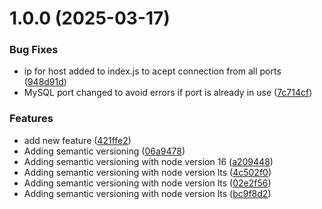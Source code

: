 # 1.0.0 (2025-03-17)


### Bug Fixes

* ip for host added to index.js to acept connection from all ports ([948d91d](https://github.com/likhithabz55/CS686_Midterm_Source/commit/948d91d4b7eb9200991aeb077219768d78a975a3))
* MySQL port changed to avoid errors if port is already in use ([7c714cf](https://github.com/likhithabz55/CS686_Midterm_Source/commit/7c714cfe222d0e80906e27ab1980126e4321917a))


### Features

* add new feature ([421ffe2](https://github.com/likhithabz55/CS686_Midterm_Source/commit/421ffe2cb6c236b2639ee4d55554fb1a22c33c20))
* Adding semantic versioning ([06a9478](https://github.com/likhithabz55/CS686_Midterm_Source/commit/06a94781aaee7dbd2698f027c729b96d0f93dc2e))
* Adding semantic versioning with node version 16 ([a209448](https://github.com/likhithabz55/CS686_Midterm_Source/commit/a2094480cfe932bc09ae4a878d1dfbc5856d82f8))
* Adding semantic versioning with node version lts ([4c502f0](https://github.com/likhithabz55/CS686_Midterm_Source/commit/4c502f019c6c49e0e49bb450e6d5360800a2630d))
* Adding semantic versioning with node version lts ([02e2f56](https://github.com/likhithabz55/CS686_Midterm_Source/commit/02e2f5671d1aac96e0084811e17f97f2d1b5d935))
* Adding semantic versioning with node version lts ([bc9f8d2](https://github.com/likhithabz55/CS686_Midterm_Source/commit/bc9f8d22d4695c553589b20de261d85ad5bb498b))
